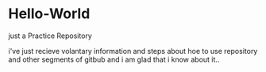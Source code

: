 # Hello-World
just a Practice Repository

i've just recieve volantary information and steps about hoe to use repository and other segments of gitbub and i am glad that i know about it..

